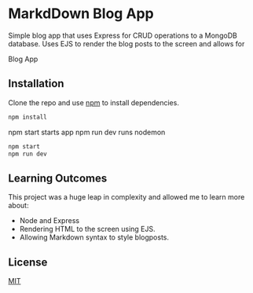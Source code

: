 # MarkdDown Blog App

Simple blog app that uses Express for CRUD operations to a MongoDB database. Uses EJS to render the blog posts to the screen and allows for 

Blog App
## Installation

Clone the repo and use [npm](https://www.npmjs.com/) to install dependencies.

```bash
npm install
```
npm start starts app
npm run dev runs nodemon
```bash
npm start
npm run dev
```

## Learning Outcomes
This project was a huge leap in complexity and allowed me to learn more about: 
* Node and Express
* Rendering HTML to the screen using EJS.
* Allowing Markdown syntax to style blogposts.


## License
[MIT](https://choosealicense.com/licenses/mit/)
